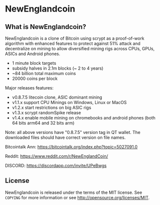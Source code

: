 NewEnglandcoin
================================


What is NewEnglandcoin?
----------------

NewEnglandcoin is a clone of Bitcoin using scrypt as a proof-of-work algorithm with enhanced features to protect against 51% attack 
and decentralize on mining to allow diversified mining rigs across CPUs, GPUs, ASICs and Android phones.
 - 1 minute block targets
 - subsidy halves in 2.1m blocks (~ 2 to 4 years)
 - ~84 billion total maximum coins
 - 20000 coins per block

Major releases features:
 - v0.8.7.5 litecoin clone, ASIC dominant mining
 - v1.1.x support CPU Minings on Windows, Linux or MacOS
 - v1.2.x start restrictions on big ASIC rigs
 - v1.3.x scrypt randomSpike release
 - v1.4.x enable mobile mining on chromebooks and android phones (both 64 bits arm64 and 32 bits arm)

Note: all above versions have "0.8.7.5" version tag in QT wallet.  The downloaded files should have correct version on file names.

Bitcointalk Ann: https://bitcointalk.org/index.php?topic=5027091.0

Reddit: https://www.reddit.com/r/NewEnglandCoin/

DISCORD: https://discordapp.com/invite/UPeBwgs


License
-------

NewEnglandcoin is released under the terms of the MIT license. See `COPYING` for more
information or see http://opensource.org/licenses/MIT.


